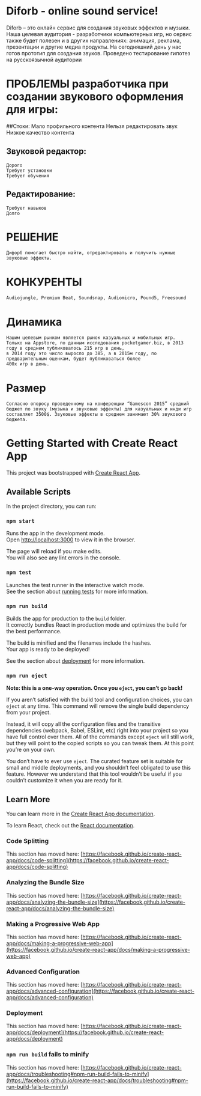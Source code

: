 #  Diforb - online sound service!

Diforb – это онлайн сервис для создания звуковых эффектов и музыки.
Наша целевая аудитория - разработчики компьютерных игр, 
но сервис также будет полезен и в других направлениях: 
анимация, реклама, презентации и другие медиа продукты. 
На сегодняшний день у нас готов прототип для создания звуков. 
Проведено тестирование гипотез на русскоязычной аудитории

# ПРОБЛЕМЫ разработчика при создании звукового оформления для игры:
##Стоки:
    Мало профильного контента
    Нельзя редактировать звук
    Низкое качество контента

## Звуковой редактор:
    Дорого
    Требует установки
    Требует обучения

## Редактирование:
    Требует навыков
    Долго

# РЕШЕНИЕ
    Дифорб помогает быстро найти, отредактировать и получить нужные звуковые эффекты.

# КОНКУРЕНТЫ
    Audiojungle, Premium Beat, Soundsnap, Audiomicro, Pound5, Freesound
# Динамика
    Нашим целевым рынком является рынок казуальных и мобильных игр. 
    Только на Appstore, по данным исследования pocketgamer.biz, в 2013 году в среднем публиковалось 215 игр в день, 
    в 2014 году это число выросло до 385, а в 2015м году, по предварительным оценкам, будет публиковаться более 
    400х игр в день.
# Размер
    Согласно опоросу проведенному на конференции “Gamescon 2015” средний бюджет по звуку (музыка и звуковые эффекты) для казуальных и инди игр составляет 3500$. Звуковые эффекты в среднем занимают 30% звукового бюджета.

# Getting Started with Create React App

This project was bootstrapped with [Create React App](https://github.com/facebook/create-react-app).

## Available Scripts

In the project directory, you can run:

### `npm start`

Runs the app in the development mode.\
Open [http://localhost:3000](http://localhost:3000) to view it in the browser.

The page will reload if you make edits.\
You will also see any lint errors in the console.

### `npm test`

Launches the test runner in the interactive watch mode.\
See the section about [running tests](https://facebook.github.io/create-react-app/docs/running-tests) for more information.

### `npm run build`

Builds the app for production to the `build` folder.\
It correctly bundles React in production mode and optimizes the build for the best performance.

The build is minified and the filenames include the hashes.\
Your app is ready to be deployed!

See the section about [deployment](https://facebook.github.io/create-react-app/docs/deployment) for more information.

### `npm run eject`

**Note: this is a one-way operation. Once you `eject`, you can’t go back!**

If you aren’t satisfied with the build tool and configuration choices, you can `eject` at any time. This command will remove the single build dependency from your project.

Instead, it will copy all the configuration files and the transitive dependencies (webpack, Babel, ESLint, etc) right into your project so you have full control over them. All of the commands except `eject` will still work, but they will point to the copied scripts so you can tweak them. At this point you’re on your own.

You don’t have to ever use `eject`. The curated feature set is suitable for small and middle deployments, and you shouldn’t feel obligated to use this feature. However we understand that this tool wouldn’t be useful if you couldn’t customize it when you are ready for it.

## Learn More

You can learn more in the [Create React App documentation](https://facebook.github.io/create-react-app/docs/getting-started).

To learn React, check out the [React documentation](https://reactjs.org/).

### Code Splitting

This section has moved here: [https://facebook.github.io/create-react-app/docs/code-splitting](https://facebook.github.io/create-react-app/docs/code-splitting)

### Analyzing the Bundle Size

This section has moved here: [https://facebook.github.io/create-react-app/docs/analyzing-the-bundle-size](https://facebook.github.io/create-react-app/docs/analyzing-the-bundle-size)

### Making a Progressive Web App

This section has moved here: [https://facebook.github.io/create-react-app/docs/making-a-progressive-web-app](https://facebook.github.io/create-react-app/docs/making-a-progressive-web-app)

### Advanced Configuration

This section has moved here: [https://facebook.github.io/create-react-app/docs/advanced-configuration](https://facebook.github.io/create-react-app/docs/advanced-configuration)

### Deployment

This section has moved here: [https://facebook.github.io/create-react-app/docs/deployment](https://facebook.github.io/create-react-app/docs/deployment)

### `npm run build` fails to minify

This section has moved here: [https://facebook.github.io/create-react-app/docs/troubleshooting#npm-run-build-fails-to-minify](https://facebook.github.io/create-react-app/docs/troubleshooting#npm-run-build-fails-to-minify)
